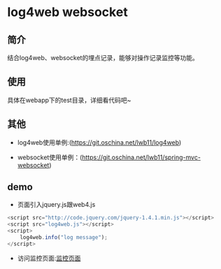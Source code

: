 # log4web websocket
## 简介
 结合log4web、websocket的埋点记录，能够对操作记录监控等功能。
## 使用
  具体在webapp下的test目录，详细看代码吧~

## 其他
* log4web使用单例:(https://git.oschina.net/lwb11/log4web)

* websocket使用单例：(https://git.oschina.net/lwb11/spring-mvc-websocket)


## demo

* 页面引入jquery.js跟web4.js
```javascript
<script src="http://code.jquery.com/jquery-1.4.1.min.js"></script>
<script src="log4web.js"></script>
<script>
    log4web.info("log message");
</script>
```
* 访问监控页面:[监控页面](http://120.25.80.99:8081/test/websocketApiLog.html)

